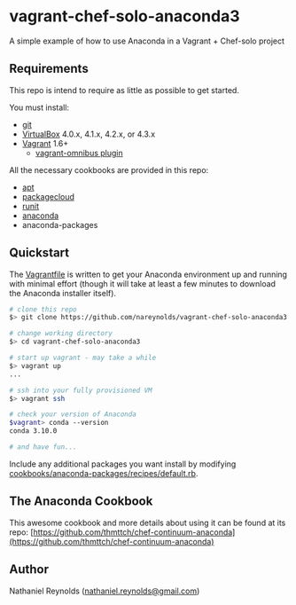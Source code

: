 # vagrant-chef-solo-anaconda3
A simple example of how to use Anaconda in a Vagrant + Chef-solo project


## Requirements

This repo is intend to require as little as possible to get started.

You must install:
- [git](https://git-scm.com/)
- [VirtualBox](https://www.virtualbox.org/) 4.0.x, 4.1.x, 4.2.x, or 4.3.x
- [Vagrant](https://www.vagrantup.com/) 1.6+
  - [vagrant-omnibus plugin](https://github.com/schisamo/vagrant-omnibus)

All the necessary cookbooks are provided in this repo:
- [apt](https://github.com/opscode-cookbooks/apt)
- [packagecloud](https://github.com/computology/packagecloud-cookbook)
- [runit](https://github.com/hw-cookbooks/runit)
- [anaconda](https://github.com/thmttch/chef-continuum-anaconda)
- anaconda-packages

## Quickstart

The [Vagrantfile](Vagrantfile) is written to get your Anaconda environment up and running with minimal effort (though it will take at least a few minutes to download the Anaconda installer itself).

```bash
# clone this repo
$> git clone https://github.com/nareynolds/vagrant-chef-solo-anaconda3.git

# change working directory
$> cd vagrant-chef-solo-anaconda3

# start up vagrant - may take a while
$> vagrant up
...

# ssh into your fully provisioned VM
$> vagrant ssh

# check your version of Anaconda
$vagrant> conda --version
conda 3.10.0

# and have fun...
```

Include any additional packages you want install by modifying [cookbooks/anaconda-packages/recipes/default.rb](cookbooks/anaconda-packages/recipes/default.rb).

## The Anaconda Cookbook
This awesome cookbook and more details about using it can be found at its repo: [https://github.com/thmttch/chef-continuum-anaconda](https://github.com/thmttch/chef-continuum-anaconda)

## Author

Nathaniel Reynolds (nathaniel.reynolds@gmail.com)
